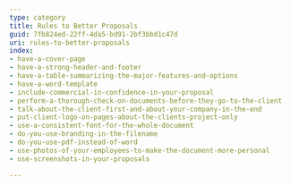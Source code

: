 ```yaml
---
type: category
title: Rules to Better Proposals
guid: 7fb824ed-22ff-4da5-bd91-2bf3bbd1c47d
uri: rules-to-better-proposals
index:
- have-a-cover-page
- have-a-strong-header-and-footer
- have-a-table-summarizing-the-major-features-and-options
- have-a-word-template
- include-commercial-in-confidence-in-your-proposal
- perform-a-thorough-check-on-documents-before-they-go-to-the-client
- talk-about-the-client-first-and-about-your-company-in-the-end
- put-client-logo-on-pages-about-the-clients-project-only
- use-a-consistent-font-for-the-whole-document
- do-you-use-branding-in-the-filename
- do-you-use-pdf-instead-of-word
- use-photos-of-your-employees-to-make-the-document-more-personal
- use-screenshots-in-your-proposals

---
```

<p>​​<br></p>


